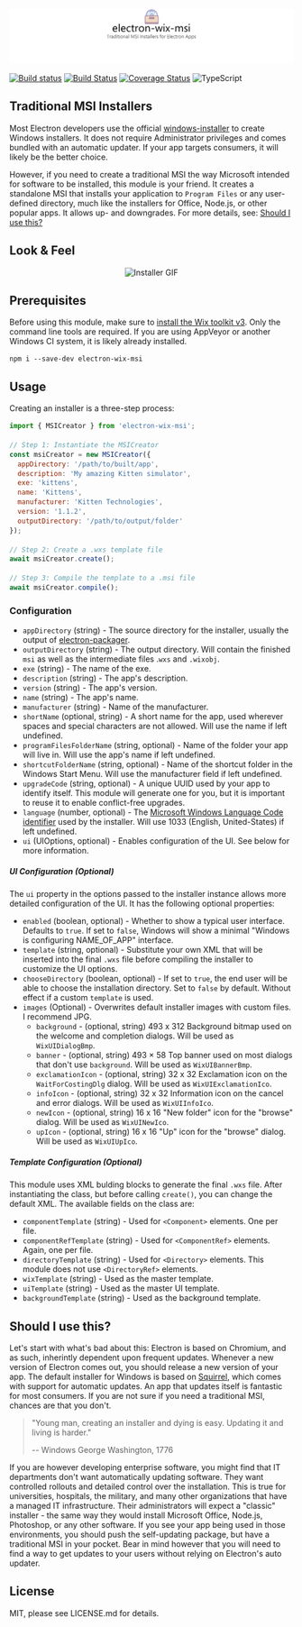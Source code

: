 ![electron-wix-msi](.github/logo.png)

[![Build status](https://ci.appveyor.com/api/projects/status/s54pty8rve3yemb9?svg=true)](https://ci.appveyor.com/project/felixrieseberg/electron-wix-msi)
[![Build Status](https://travis-ci.org/felixrieseberg/electron-wix-msi.svg?branch=master)](https://travis-ci.org/felixrieseberg/electron-wix-msi)
[![Coverage Status](https://coveralls.io/repos/github/felixrieseberg/electron-wix-msi/badge.svg?branch=master)](https://coveralls.io/github/felixrieseberg/electron-wix-msi?branch=master)
![TypeScript](https://img.shields.io/badge/typings-included-brightgreen.svg)

## Traditional MSI Installers

Most Electron developers use the official
[windows-installer](https://github.com/electron/windows-installer) to create
Windows installers. It does not require Administrator privileges and comes
bundled with an automatic updater. If your app targets consumers, it will likely
be the better choice.

However, if you need to create a traditional MSI the way Microsoft intended for
software to be installed, this module is your friend. It creates a standalone
MSI that installs your application to `Program Files` or any user-defined
directory, much like the installers for Office, Node.js, or other popular apps.
It allows up- and downgrades. For more details, see:
[Should I use this?](#should-i-use-this)

## Look & Feel

<p align="center"><img src="https://github.com/felixrieseberg/electron-wix-msi/raw/master/.github/installer.gif" alt="Installer GIF"></p>

## Prerequisites

Before using this module, make sure to
[install the Wix toolkit v3](http://wixtoolset.org/releases/). Only the command
line tools are required. If you are using AppVeyor or another Windows CI system,
it is likely already installed.

```
npm i --save-dev electron-wix-msi
```

## Usage

Creating an installer is a three-step process:

```js
import { MSICreator } from 'electron-wix-msi';

// Step 1: Instantiate the MSICreator
const msiCreator = new MSICreator({
  appDirectory: '/path/to/built/app',
  description: 'My amazing Kitten simulator',
  exe: 'kittens',
  name: 'Kittens',
  manufacturer: 'Kitten Technologies',
  version: '1.1.2',
  outputDirectory: '/path/to/output/folder'
});

// Step 2: Create a .wxs template file
await msiCreator.create();

// Step 3: Compile the template to a .msi file
await msiCreator.compile();
```

### Configuration

* `appDirectory` (string) - The source directory for the installer, usually the
  output of
  [electron-packager](https://github.com/electron-userland/electron-packager).
* `outputDirectory` (string) - The output directory. Will contain the finished
  `msi` as well as the intermediate files .`wxs` and `.wixobj`.
* `exe` (string) - The name of the exe.
* `description` (string) - The app's description.
* `version` (string) - The app's version.
* `name` (string) - The app's name.
* `manufacturer` (string) - Name of the manufacturer.
* `shortName` (optional, string) - A short name for the app, used wherever
  spaces and special characters are not allowed. Will use the name if left
  undefined.
* `programFilesFolderName` (string, optional) - Name of the folder your app will
  live in. Will use the app's name if left undefined.
* `shortcutFolderName` (string, optional) - Name of the shortcut folder in the
  Windows Start Menu. Will use the manufacturer field if left undefined.
* `upgradeCode` (string, optional) - A unique UUID used by your app to identify
  itself. This module will generate one for you, but it is important to reuse it
  to enable conflict-free upgrades.
* `language` (number, optional) - The
  [Microsoft Windows Language Code identifier](https://msdn.microsoft.com/en-us/library/cc233965.aspx)
  used by the installer. Will use 1033 (English, United-States) if left
  undefined.
* `ui` (UIOptions, optional) - Enables configuration of the UI. See below for
  more information.

##### UI Configuration (Optional)

The `ui` property in the options passed to the installer instance allows more
detailed configuration of the UI. It has the following optional properties:

* `enabled` (boolean, optional) - Whether to show a typical user interface.
  Defaults to `true`. If set to `false`, Windows will show a minimal "Windows is
  configuring NAME_OF_APP" interface.
* `template` (string, optional) - Substitute your own XML that will be inserted
  into the final `.wxs` file before compiling the installer to customize the UI
  options.
* `chooseDirectory` (boolean, optional) - If set to `true`, the end user will be
  able to choose the installation directory. Set to `false` by default. Without
  effect if a custom `template` is used.
* `images` (Optional) - Overwrites default installer images with custom files. I
  recommend JPG.
  * `background` - (optional, string) 493 x 312 Background bitmap used on the
    welcome and completion dialogs. Will be used as `WixUIDialogBmp`.
  * `banner` - (optional, string) 493 × 58 Top banner used on most dialogs that
    don't use `background`. Will be used as `WixUIBannerBmp`.
  * `exclamationIcon` - (optional, string) 32 x 32 Exclamation icon on the
    `WaitForCostingDlg` dialog. Will be used as `WixUIExclamationIco`.
  * `infoIcon` - (optional, string) 32 x 32 Information icon on the cancel and
    error dialogs. Will be used as `WixUIInfoIco`.
  * `newIcon` - (optional, string) 16 x 16 "New folder" icon for the "browse"
    dialog. Will be used as `WixUINewIco`.
  * `upIcon` - (optional, string) 16 x 16 "Up" icon for the "browse" dialog.
    Will be used as `WixUIUpIco`.

##### Template Configuration (Optional)

This module uses XML bulding blocks to generate the final `.wxs` file. After
instantiating the class, but before calling `create()`, you can change the
default XML. The available fields on the class are:

* `componentTemplate` (string) - Used for `<Component>` elements. One per file.
* `componentRefTemplate` (string) - Used for `<ComponentRef>` elements. Again,
  one per file.
* `directoryTemplate` (string) - Used for `<Directory>` elements. This module
  does not use `<DirectoryRef>` elements.
* `wixTemplate` (string) - Used as the master template.
* `uiTemplate` (string) - Used as the master UI template.
* `backgroundTemplate` (string) - Used as the background template.

## Should I use this?

Let's start with what's bad about this: Electron is based on Chromium, and as
such, inherintly dependent upon frequent updates. Whenever a new version of
Electron comes out, you should release a new version of your app. The default
installer for Windows is based on
[Squirrel](https://github.com/Squirrel/Squirrel.Windows), which comes with
support for automatic updates. An app that updates itself is fantastic for most
consumers. If you are not sure if you need a traditional MSI, chances are that
you don't.

> "Young man, creating an installer and dying is easy. Updating it and living is
> harder."
>
> -- Windows George Washington, 1776

If you are however developing enterprise software, you might find that IT
departments don't want automatically updating software. They want controlled
rollouts and detailed control over the installation. This is true for
universities, hospitals, the military, and many other organizations that have a
managed IT infrastructure. Their administrators will expect a "classic"
installer - the same way they would install Microsoft Office, Node.js,
Photoshop, or any other software. If you see your app being used in those
environments, you should push the self-updating package, but have a traditional
MSI in your pocket. Bear in mind however that you will need to find a way to get
updates to your users without relying on Electron's auto updater.

## License

MIT, please see LICENSE.md for details.
